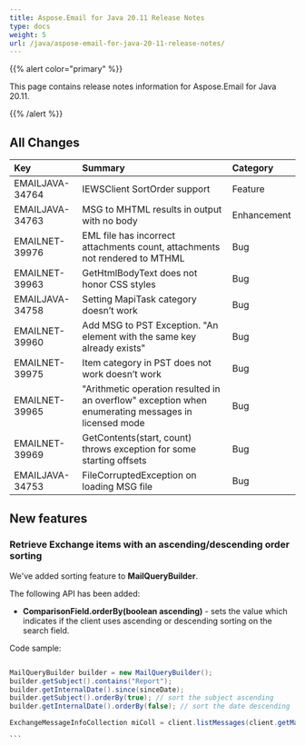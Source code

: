 ```yaml
---
title: Aspose.Email for Java 20.11 Release Notes
type: docs
weight: 5
url: /java/aspose-email-for-java-20-11-release-notes/
---
```


{{% alert color="primary" %}}

This page contains release notes information for Aspose.Email for Java 20.11.

{{% /alert %}}
## **All Changes**

|**Key**|**Summary**|**Category**|
| :- | :- | :- |
|EMAILJAVA-34764|IEWSClient SortOrder support|Feature
|EMAILJAVA-34763|MSG to MHTML results in output with no body|Enhancement
|EMAILNET-39976|EML file has incorrect attachments count, attachments not rendered to MTHML|Bug
|EMAILNET-39963|GetHtmlBodyText does not honor CSS styles|Bug
|EMAILJAVA-34758|Setting MapiTask category doesn’t work|Bug
|EMAILNET-39960|Add MSG to PST Exception. "An element with the same key already exists"|Bug
|EMAILNET-39975|Item category in PST does not work doesn’t work|Bug
|EMAILNET-39965|"Arithmetic operation resulted in an overflow" exception when enumerating messages in licensed mode|Bug
|EMAILNET-39969|GetContents(start, count) throws exception for some starting offsets|Bug
|EMAILJAVA-34753|FileCorruptedException on loading MSG file|Bug

## **New features**
### **Retrieve Exchange items with an ascending/descending order sorting**

We've added sorting feature to **MailQueryBuilder**. 

The following API has been added:

- **ComparisonField.orderBy(boolean ascending)** - sets the value which indicates if the client uses ascending or descending sorting on the search field.

Code sample:
```java

MailQueryBuilder builder = new MailQueryBuilder();
builder.getSubject().contains("Report");
builder.getInternalDate().since(sinceDate);
builder.getSubject().orderBy(true); // sort the subject ascending
builder.getInternalDate().orderBy(false); // sort the date descending  

ExchangeMessageInfoCollection miColl = client.listMessages(client.getMailboxInfo().getInboxUri(), builder.getQuery());

​```
